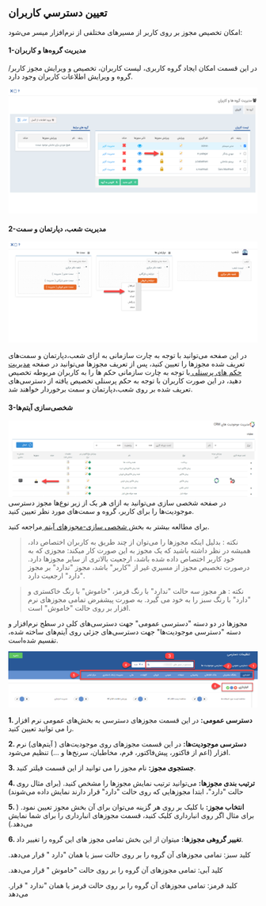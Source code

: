 ﻿## تعيين دسترسي کاربران
  امکان تخصیص مجوز بر روی کاربر از مسیر‌های مختلفی از نرم‌افزار میسر می‌شود:   
  
   ####  1-مدیریت گروه‌ها و کاربران 
در این قسمت امکان ایجاد گروه کاربری، لیست کاربران، تخصیص و ويرايش مجوز کاربر/گروه و ویرایش اطلاعات کاربران وجود دارد.

   ![](1.png)


#### 2-مدیریت شعب، دپارتمان و سمت

   ![](2.png)

در این صفحه می‌توانید با توجه به چارت سازمانی به ازای  شعب،دپارتمان و سمت‌های تعریف شده مجوز‌ها را تعیین کنید، پس از تعریف مجوزها می‌توانید در صفحه [ مدیریت حکم های پرسنلی ](https://github.com/1stco/PayamGostarDocs/blob/master/help%202.5.4/Settings/Personnel-command-management/Personnel-command-management.md) با توجه به چارت سازمانی حکم ها را به کاربران مربوطه تخصیص دهید، در این صورت کاربران با توجه به حکم پرسنلی تخصیص یافته از دسترسی‌های تعریف شده بر روی شعب،دپارتمان و سمت برخوردار خواهند شد.


#### 3-شخصی‌سازی آیتم‌ها


![](3.png)
در صفحه شخصی سازی می‌توانید به ازای هر  یک از زیر نوع‌ها مجوز دسترسی موجودیت‌ها را برای کاربر، گروه و سمت‌های  مورد نظر  تعیین  کنید. 
 
   برای مطالعه بیشتر به بخش[ شخصی سازی-مجوزهای آیتم ](https://github.com/1stco/PayamGostarDocs/blob/master/help%202.5.4/Settings/Personalization-crm/Overview/General-information/Item-permissions/Item-permissions.md)مراجعه کنید.

>نکته : بدلیل اینکه مجوزها را می‌توان از چند طریق به کاربران اختصاص داد، همیشه در نظر داشته باشید که یک مجوز به این صورت کار میکند:
 مجوزی که به خود کاربر اختصاص داده شده باشد، ارجعیت بالاتری از سایر مجوز‌ها دارد. درصورت تخصيص مجوز از مسيري غير از "کاربر" باشد، مجوز "ندارد" بر مجوز "دارد" ارجعیت دارد.

> نکته : هر مجوز سه حالت "ندارد" با رنگ قرمز، "خاموش" با رنگ خاکستری و "دارد" با رنگ سبز را به خود می گیرد. به صورت پیشفرض تمامی مجوزهای نرم افزار بر روی حالت "خاموش" است.

مجوزها در دو دسته "دسترسی عمومی" جهت دسترسی‌های کلی در سطح نرم‌افزار و دسته "دسترسی موجودیت‌ها" جهت دسترسی‌های جزئی روی آیتم‌های ساخته شده، تقسیم شده‌است.

![](Privileges11.png)

**1. دسترسی عمومی:** در این قسمت مجوزهای دسترسی به بخش‌های عمومی نرم افزار را می توانید تعیین کنید.

**2. دسترسی موجودیت‌ها:** در این قسمت مجوزهای روی موجودیت‌های ( آیتم‌های) نرم افزار (اعم از فاکتور، پیش‌فاکتور، فرم، مخاطبان، سرنخ‌ها و ...) تنظیم می‌شود.

**3. جستجوی مجوز:** نام مجوز را می توانید از این قسمت فیلتر کنید.

**4. ترتیب بندی مجوزها:** می‌توانید ترتیب نمایش مجوزها را مشخص کنید. (برای مثال روی حالت "دارد"، ابتدا مجوزهایی که روی حالت "دارد" قرار دارند نمایش داده می‌شوند)

**5.  انتخاب مجوز:** با کلیک بر روی هر گزینه می‌توان برای آن بخش مجوز تعیین نمود. ( برای مثال اگر روی انبارداری کلیک کنید، قسمت مجوزهای انبارداری را برای شما نمایش می‌دهد.)

**6.  تغییر گروهی مجوزها:**  میتوان از این بخش تمامی مجوز های این گروه را تغییر داد.

.کلید سبز: تمامی مجوزهای آن گروه را بر روی حالت سبز یا همان "دارد " قرار می‌دهد

.کلید آبی: تمامی مجوزهای آن گروه را بر روی حالت "خاموش " قرار می‌دهد

.کلید قرمز: تمامی مجوزهای آن گروه را بر روی حالت قرمز یا همان "ندارد " قرار می‌دهد



